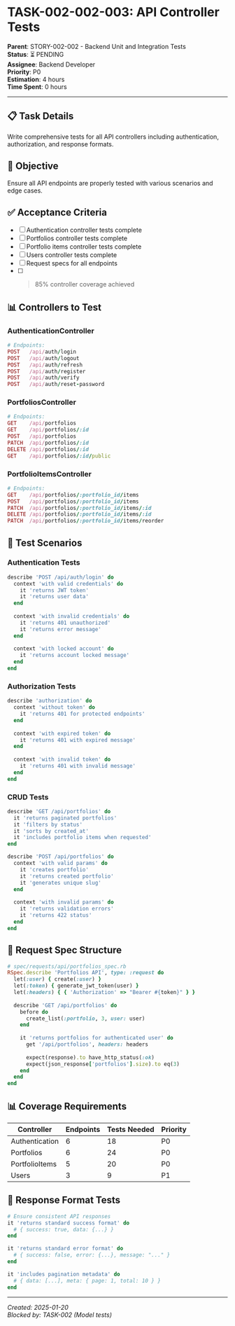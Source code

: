 # TASK-002-002-003: API Controller Tests

**Parent**: STORY-002-002 - Backend Unit and Integration Tests  
**Status**: ⏳ PENDING  
**Assignee**: Backend Developer  
**Priority**: P0  
**Estimation**: 4 hours  
**Time Spent**: 0 hours  

---

## 📋 Task Details

Write comprehensive tests for all API controllers including authentication, authorization, and response formats.

## 🎯 Objective

Ensure all API endpoints are properly tested with various scenarios and edge cases.

## ✅ Acceptance Criteria

- [ ] Authentication controller tests complete
- [ ] Portfolios controller tests complete
- [ ] Portfolio items controller tests complete
- [ ] Users controller tests complete
- [ ] Request specs for all endpoints
- [ ] >85% controller coverage achieved

## 📊 Controllers to Test

### AuthenticationController
```ruby
# Endpoints:
POST   /api/auth/login
POST   /api/auth/logout
POST   /api/auth/refresh
POST   /api/auth/register
POST   /api/auth/verify
POST   /api/auth/reset-password
```

### PortfoliosController
```ruby
# Endpoints:
GET    /api/portfolios
GET    /api/portfolios/:id
POST   /api/portfolios
PATCH  /api/portfolios/:id
DELETE /api/portfolios/:id
GET    /api/portfolios/:id/public
```

### PortfolioItemsController
```ruby
# Endpoints:
GET    /api/portfolios/:portfolio_id/items
POST   /api/portfolios/:portfolio_id/items
PATCH  /api/portfolios/:portfolio_id/items/:id
DELETE /api/portfolios/:portfolio_id/items/:id
PATCH  /api/portfolios/:portfolio_id/items/reorder
```

## 📝 Test Scenarios

### Authentication Tests
```ruby
describe 'POST /api/auth/login' do
  context 'with valid credentials' do
    it 'returns JWT token'
    it 'returns user data'
  end
  
  context 'with invalid credentials' do
    it 'returns 401 unauthorized'
    it 'returns error message'
  end
  
  context 'with locked account' do
    it 'returns account locked message'
  end
end
```

### Authorization Tests
```ruby
describe 'authorization' do
  context 'without token' do
    it 'returns 401 for protected endpoints'
  end
  
  context 'with expired token' do
    it 'returns 401 with expired message'
  end
  
  context 'with invalid token' do
    it 'returns 401 with invalid message'
  end
end
```

### CRUD Tests
```ruby
describe 'GET /api/portfolios' do
  it 'returns paginated portfolios'
  it 'filters by status'
  it 'sorts by created_at'
  it 'includes portfolio items when requested'
end

describe 'POST /api/portfolios' do
  context 'with valid params' do
    it 'creates portfolio'
    it 'returns created portfolio'
    it 'generates unique slug'
  end
  
  context 'with invalid params' do
    it 'returns validation errors'
    it 'returns 422 status'
  end
end
```

## 🔧 Request Spec Structure

```ruby
# spec/requests/api/portfolios_spec.rb
RSpec.describe 'Portfolios API', type: :request do
  let(:user) { create(:user) }
  let(:token) { generate_jwt_token(user) }
  let(:headers) { { 'Authorization' => "Bearer #{token}" } }
  
  describe 'GET /api/portfolios' do
    before do
      create_list(:portfolio, 3, user: user)
    end
    
    it 'returns portfolios for authenticated user' do
      get '/api/portfolios', headers: headers
      
      expect(response).to have_http_status(:ok)
      expect(json_response['portfolios'].size).to eq(3)
    end
  end
end
```

## 📊 Coverage Requirements

| Controller | Endpoints | Tests Needed | Priority |
|------------|-----------|--------------|----------|
| Authentication | 6 | 18 | P0 |
| Portfolios | 6 | 24 | P0 |
| PortfolioItems | 5 | 20 | P0 |
| Users | 3 | 9 | P1 |

## 🎯 Response Format Tests

```ruby
# Ensure consistent API responses
it 'returns standard success format' do
  # { success: true, data: {...} }
end

it 'returns standard error format' do
  # { success: false, error: {...}, message: "..." }
end

it 'includes pagination metadata' do
  # { data: [...], meta: { page: 1, total: 10 } }
end
```

---

*Created: 2025-01-20*  
*Blocked by: TASK-002 (Model tests)*